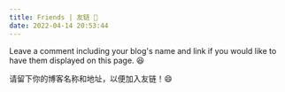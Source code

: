 ```yaml
---
title: Friends | 友链 👬
date: 2022-04-14 20:53:44
---
```

Leave a comment including your blog's name and link if you would like to have them displayed on this page. 😆

请留下你的博客名称和地址，以便加入友链！😄